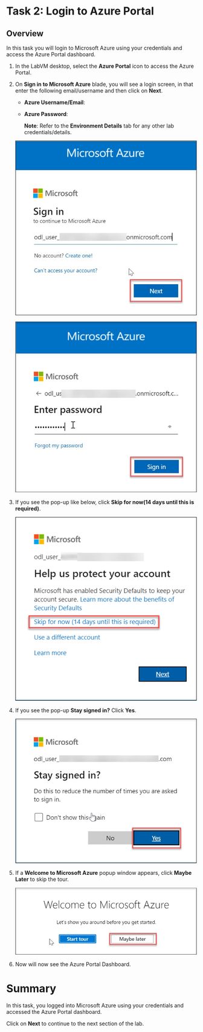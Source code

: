 # Task 2: Login to Azure Portal

## Overview

In this task you will login to Microsoft Azure using your credentials and access the Azure Portal dashboard.

1. In the LabVM desktop, select the **Azure Portal** icon to access the Azure Portal.

1. On **Sign in to Microsoft Azure** blade, you will see a login screen, in that enter the following email/username and then click on **Next**.

    * **Azure Username/Email**:  <inject key="Username"></inject> 
    * **Azure Password**:  <inject key="Password"></inject>
    
        **Note**: Refer to the **Environment Details** tab for any other lab credentials/details.
        
   ![](../images/image-004.jpg)
    
   ![](../images/image-005.jpg)
   
1. If you see the pop-up like below, click **Skip for now(14 days until this is required)**.

     ![](../images/image004.png)

1. If you see the pop-up **Stay signed in?** Click **Yes**.

    ![](../images/image-006.jpg)
    
1. If a **Welcome to Microsoft Azure** popup window appears, click **Maybe Later** to skip the tour.

    ![](../images/image-007.jpg)
    
1. Now will now see the Azure Portal Dashboard.

# Summary

In this task, you logged into Microsoft Azure using your credentials and accessed the Azure Portal dashboard.

Click on **Next** to continue to the next section of the lab.
